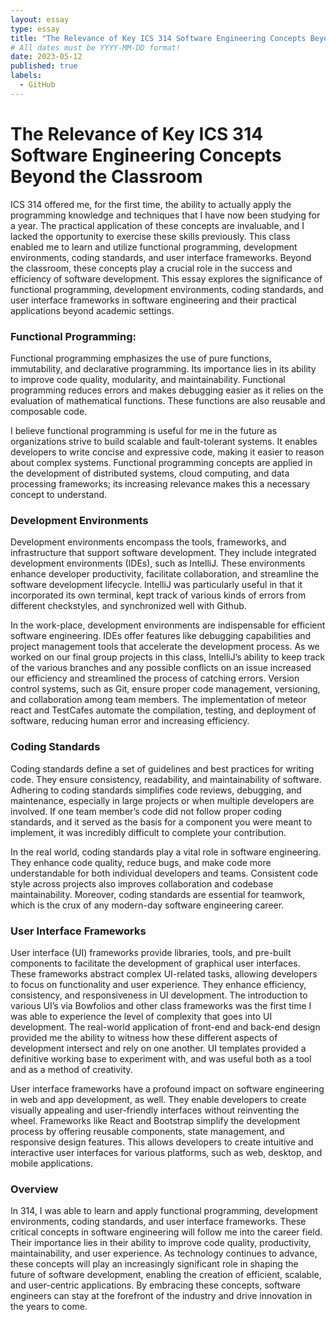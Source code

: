 ```yaml
---
layout: essay
type: essay
title: "The Relevance of Key ICS 314 Software Engineering Concepts Beyond the Classroom"
# All dates must be YYYY-MM-DD format!
date: 2023-05-12
published: true
labels:
  - GitHub
---
```



 #                The Relevance of Key ICS 314 Software Engineering Concepts Beyond the Classroom
 
 
 ICS 314 offered me, for the first time, the ability to actually apply the programming knowledge and techniques that I have now been studying for a year. The practical application of these concepts are invaluable, and I lacked the opportunity to exercise these skills previously. This class enabled me to learn and utilize functional programming, development environments, coding standards, and user interface frameworks. Beyond the classroom, these concepts play a crucial role in the success and efficiency of software development. This essay explores the significance of functional programming, development environments, coding standards, and user interface frameworks in software engineering and their practical applications beyond academic settings.

### Functional Programming:
Functional programming emphasizes the use of pure functions, immutability, and declarative programming. Its importance lies in its ability to improve code quality, modularity, and maintainability. Functional programming reduces errors and makes debugging easier as it relies on the evaluation of mathematical functions. These functions are also reusable and composable code.

I believe functional programming is useful for me in the future as organizations strive to build scalable and fault-tolerant systems. It enables developers to write concise and expressive code, making it easier to reason about complex systems. Functional programming concepts are applied in the development of distributed systems, cloud computing, and data processing frameworks; its increasing relevance makes this a necessary concept to understand.

### Development Environments
Development environments encompass the tools, frameworks, and infrastructure that support software development. They include integrated development environments (IDEs), such as IntelliJ. These environments enhance developer productivity, facilitate collaboration, and streamline the software development lifecycle. IntelliJ was particularly useful in that it incorporated its own terminal, kept track of various kinds of errors from different checkstyles, and synchronized well with Github.

In the work-place, development environments are indispensable for efficient software engineering. IDEs offer features like debugging capabilities and project management tools that accelerate the development process. As we worked on our final group projects in this class, IntelliJ’s ability to keep track of the various branches and any possible conflicts on an issue increased our efficiency and streamlined the process of catching errors. Version control systems, such as Git, ensure proper code management, versioning, and collaboration among team members. The implementation of meteor react and TestCafes automate the compilation, testing, and deployment of software, reducing human error and increasing efficiency.

### Coding Standards
Coding standards define a set of guidelines and best practices for writing code. They ensure consistency, readability, and maintainability of software. Adhering to coding standards simplifies code reviews, debugging, and maintenance, especially in large projects or when multiple developers are involved. If one team member’s code did not follow proper coding standards, and it served as the basis for a component you were meant to implement, it was incredibly difficult to complete your contribution.

In the real world, coding standards play a vital role in software engineering. They enhance code quality, reduce bugs, and make code more understandable for both individual developers and teams. Consistent code style across projects also improves collaboration and codebase maintainability. Moreover, coding standards are essential for teamwork, which is the crux of any modern-day software engineering career.

### User Interface Frameworks
User interface (UI) frameworks provide libraries, tools, and pre-built components to facilitate the development of graphical user interfaces. These frameworks abstract complex UI-related tasks, allowing developers to focus on functionality and user experience. They enhance efficiency, consistency, and responsiveness in UI development. The introduction to various UI’s via Bowfolios and other class frameworks was the first time I was able to experience the level of complexity that goes into UI development. The real-world application of front-end and back-end design provided me the ability to witness how these different aspects of development intersect and rely on one another. UI templates provided a definitive working base to experiment with, and was useful both as a tool and as a method of creativity. 

User interface frameworks have a profound impact on software engineering in web and app development, as well. They enable developers to create visually appealing and user-friendly interfaces without reinventing the wheel. Frameworks like React and Bootstrap simplify the development process by offering reusable components, state management, and responsive design features. This allows developers to create intuitive and interactive user interfaces for various platforms, such as web, desktop, and mobile applications.

### Overview
In 314, I was able to learn and apply functional programming, development environments, coding standards, and user interface frameworks. These critical concepts in software engineering will follow me into the career field. Their importance lies in their ability to improve code quality, productivity, maintainability, and user experience. As technology continues to advance, these concepts will play an increasingly significant role in shaping the future of software development, enabling the creation of efficient, scalable, and user-centric applications. By embracing these concepts, software engineers can stay at the forefront of the industry and drive innovation in the years to come.
